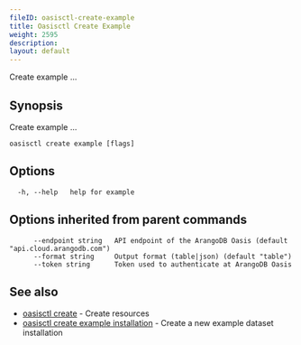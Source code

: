 ```yaml
---
fileID: oasisctl-create-example
title: Oasisctl Create Example
weight: 2595
description: 
layout: default
---
```

Create example ...

## Synopsis

Create example ...

```
oasisctl create example [flags]
```

## Options

```
  -h, --help   help for example
```

## Options inherited from parent commands

```
      --endpoint string   API endpoint of the ArangoDB Oasis (default "api.cloud.arangodb.com")
      --format string     Output format (table|json) (default "table")
      --token string      Token used to authenticate at ArangoDB Oasis
```

## See also

* [oasisctl create]()	 - Create resources
* [oasisctl create example installation](oasisctl-create-example-installation)	 - Create a new example dataset installation

